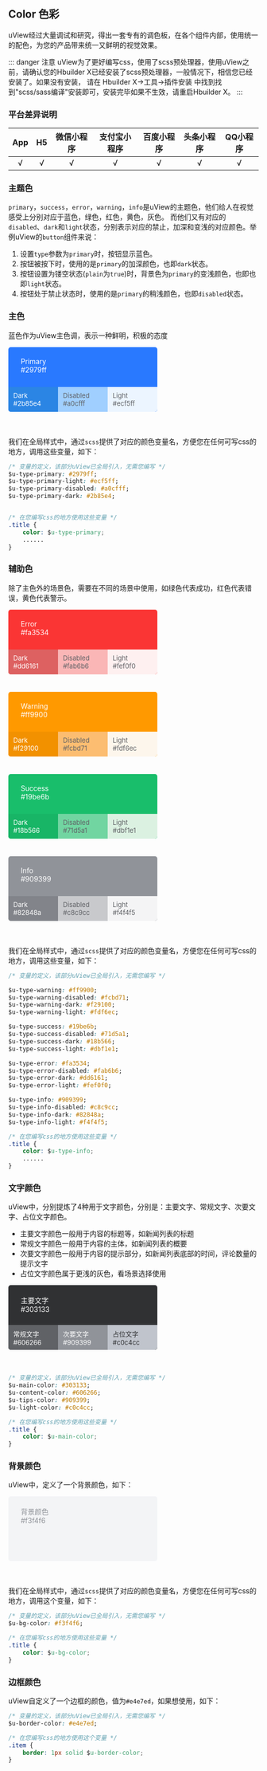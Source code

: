 ## Color 色彩

uView经过大量调试和研究，得出一套专有的调色板，在各个组件内部，使用统一的配色，为您的产品带来统一又鲜明的视觉效果。

::: danger 注意
uView为了更好编写css，使用了scss预处理器，使用uView之前，请确认您的Hbuilder X已经安装了scss预处理器，一般情况下，相信您已经安装了。如果没有安装，
请在 Hbuilder X->工具->插件安装 中找到找到"scss/sass编译"安装即可，安装完毕如果不生效，请重启Hbuilder X。
:::

### 平台差异说明

|App|H5|微信小程序|支付宝小程序|百度小程序|头条小程序|QQ小程序|
|:-:|:-:|:-:|:-:|:-:|:-:|:-:|
|√|√|√|√|√|√|√|

### 主题色

`primary`，`success`，`error`，`warning`，`info`是uView的主题色，他们给人在视觉感受上分别对应于蓝色，绿色，红色，黄色，灰色。
而他们又有对应的`disabled`、`dark`和`light`状态，分别表示对应的禁止，加深和变浅的对应颜色。举例uView的`button`组件来说：
1. 设置`type`参数为`primary`时，按钮显示蓝色。
2. 按钮被按下时，使用的是`primary`的加深颜色，也即`dark`状态。
3. 按钮设置为镂空状态(`plain`为`true`)时，背景色为`primary`的变浅颜色，也即也即`light`状态。
4. 按钮处于禁止状态时，使用的是`primary`的稍浅颜色，也即`disabled`状态。

### 主色

蓝色作为uView主色调，表示一种鲜明，积极的态度

<div class="color-box">
	<div class="color-item" style="background: #2979ff; color:#fff;">
		Primary<br>
		#2979ff
		<div class="color-sub">
			<div class="sub-item" style="background: #2b85e4; color:#fff;">
				Dark<br>
				#2b85e4
			</div>
			<div class="sub-item" style="background: #a0cfff; color:#606266;">
				Disabled<br>
				#a0cfff
			</div>
			<div class="sub-item" style="background: #ecf5ff; color:#606266;">
				Light<br>
				#ecf5ff
			</div>
		</div>
	</div>
</div>

我们在全局样式中，通过`scss`提供了对应的颜色变量名，方便您在任何可写css的地方，调用这些变量，如下：

```css
/* 变量的定义，该部分uView已全局引入，无需您编写 */
$u-type-primary: #2979ff;
$u-type-primary-light: #ecf5ff;
$u-type-primary-disabled: #a0cfff;
$u-type-primary-dark: #2b85e4;


/* 在您编写css的地方使用这些变量 */
.title {
	color: $u-type-primary;
	......
}
```


### 辅助色

除了主色外的场景色，需要在不同的场景中使用，如绿色代表成功，红色代表错误，黄色代表警示。

<div class="color-box">
	<div class="color-item" style="background: #fa3534; color:#fff;">
		Error<br>
		#fa3534
		<div class="color-sub">
			<div class="sub-item" style="background: #dd6161; color:#fff;">
				Dark<br>
				#dd6161
			</div>
			<div class="sub-item" style="background: #fab6b6; color:#606266;">
				Disabled<br>
				#fab6b6
			</div>
			<div class="sub-item" style="background: #fef0f0; color:#606266;">
				Light<br>
				#fef0f0
			</div>
		</div>
	</div>
	<div class="color-item" style="background: #ff9900; color:#fff;">
		Warning<br>
		#ff9900
		<div class="color-sub">
			<div class="sub-item" style="background: #f29100; color:#fff;">
				Dark<br>
				#f29100
			</div>
			<div class="sub-item" style="background: #fcbd71; color:#606266;">
				Disabled<br>
				#fcbd71
			</div>
			<div class="sub-item" style="background: #fdf6ec; color:#606266;">
				Light<br>
				#fdf6ec
			</div>
		</div>
	</div>
	<div class="color-item" style="background: #19be6b; color:#fff;">
		Success<br>
		#19be6b
		<div class="color-sub">
			<div class="sub-item" style="background: #18b566; color:#fff;">
				Dark<br>
				#18b566
			</div>
			<div class="sub-item" style="background: #71d5a1; color:#606266;">
				Disabled<br>
				#71d5a1
			</div>
			<div class="sub-item" style="background: #dbf1e1; color:#606266;">
				Light<br>
				#dbf1e1
			</div>
		</div>
	</div>
	<div class="color-item" style="background: #909399; color:#fff;">
		Info<br>
		#909399
		<div class="color-sub">
			<div class="sub-item" style="background: #82848a; color:#fff;">
				Dark<br>
				#82848a
			</div>
			<div class="sub-item" style="background: #c8c9cc; color:#606266;">
				Disabled<br>
				#c8c9cc
			</div>
			<div class="sub-item" style="background: #f4f4f5; color:#606266;">
				Light<br>
				#f4f4f5
			</div>
		</div>
	</div>
</div>

我们在全局样式中，通过`scss`提供了对应的颜色变量名，方便您在任何可写css的地方，调用这些变量，如下：

```css
/* 变量的定义，该部分uView已全局引入，无需您编写 */

$u-type-warning: #ff9900;
$u-type-warning-disabled: #fcbd71;
$u-type-warning-dark: #f29100;
$u-type-warning-light: #fdf6ec;

$u-type-success: #19be6b;
$u-type-success-disabled: #71d5a1;
$u-type-success-dark: #18b566;
$u-type-success-light: #dbf1e1;

$u-type-error: #fa3534;
$u-type-error-disabled: #fab6b6;
$u-type-error-dark: #dd6161;
$u-type-error-light: #fef0f0;

$u-type-info: #909399;
$u-type-info-disabled: #c8c9cc;
$u-type-info-dark: #82848a;
$u-type-info-light: #f4f4f5;

/* 在您编写css的地方使用这些变量 */
.title {
	color: $u-type-info;
	......
}
```

### 文字颜色

uView中，分别提炼了4种用于文字颜色，分别是：主要文字、常规文字、次要文字、占位文字颜色。

- 主要文字颜色一般用于内容的标题等，如新闻列表的标题
- 常规文字颜色一般用于内容的主体，如新闻列表的概要
- 次要文字颜色一般用于内容的提示部分，如新闻列表底部的时间，评论数量的提示文字
- 占位文字颜色属于更浅的灰色，看场景选择使用

<div class="color-box">
	<div class="color-item" style="background: #303133; color:#fff;">
		主要文字<br>
		#303133
		<div class="color-sub">
			<div class="sub-item" style="background: #606266; color:#fff;">
				常规文字<br>
				#606266
			</div>
			<div class="sub-item" style="background: #909399; color:#fff;">
				次要文字<br>
				#909399
			</div>
			<div class="sub-item" style="background: #c0c4cc; color:#303133;">
				占位文字<br>
				#c0c4cc
			</div>
		</div>
	</div>
</div>

```css
/* 变量的定义，该部分uView已全局引入，无需您编写 */
$u-main-color: #303133;
$u-content-color: #606266;
$u-tips-color: #909399;
$u-light-color: #c0c4cc;

/* 在您编写css的地方使用这些变量 */
.title {
	color: $u-main-color;
}
```


### 背景颜色

uView中，定义了一个背景颜色，如下：

<div class="color-box">
	<div class="color-item" style="background: #f3f4f6; color:#909399;">
		背景颜色<br>
		#f3f4f6
	</div>
</div>

我们在全局样式中，通过`scss`提供了对应的颜色变量名，方便您在任何可写css的地方，调用这个变量，如下：

```css
/* 变量的定义，该部分uView已全局引入，无需您编写 */
$u-bg-color: #f3f4f6;

/* 在您编写css的地方使用这些变量 */
.title {
	color: $u-bg-color;
}
```


### 边框颜色

uView自定义了一个边框的颜色，值为`#e4e7ed`，如果想使用，如下：

```css
/* 变量的定义，该部分uView已全局引入，无需您编写 */
$u-border-color: #e4e7ed;

/* 在您编写css的地方使用这个变量 */
.item {
	border: 1px solid $u-border-color;
}
```

<style scoped>
.color-box {
	display: flex;
	flex-wrap: wrap;
}

.color-item {
	box-sizing: border-box;
	text-align: left;
	padding: 20px 25px;
	border-radius: 5px;
	flex: 0 0 31.5%;
	position: relative;
	height: 130px;
	overflow: hidden;
	margin-right: 4%;
	margin-bottom: 35px;
	min-width: 300px;
}

.color-item:nth-child(3n) {
	
}

.color-sub {
	position: absolute;
	bottom: 0;
	width: 100%;
	left: 0;
	display: flex;
	height: 50px;
}

.sub-item {
	display: flex;
	flex: 1;
	align-items: center;
	justify-content: flex-start;
	padding: 0 10px;
	font-size: 13px;
}

.sub-item:first-child {
	border-radius: 0 0 0 5px;
}

.sub-item:last-child {
	border-radius: 0 0 5px 0;
}

</style>

